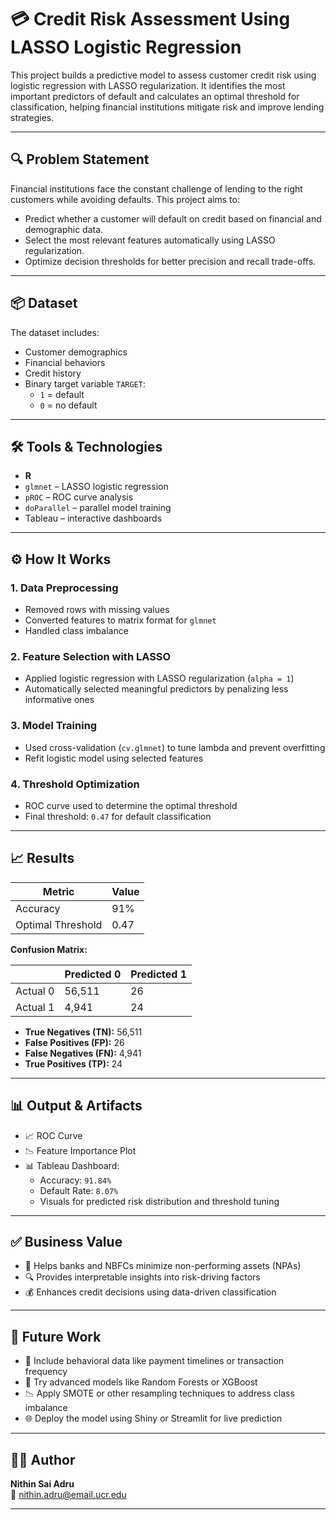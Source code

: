 # 💳 Credit Risk Assessment Using LASSO Logistic Regression

This project builds a predictive model to assess customer credit risk using logistic regression with LASSO regularization. It identifies the most important predictors of default and calculates an optimal threshold for classification, helping financial institutions mitigate risk and improve lending strategies.

---

## 🔍 Problem Statement

Financial institutions face the constant challenge of lending to the right customers while avoiding defaults. This project aims to:

- Predict whether a customer will default on credit based on financial and demographic data.  
- Select the most relevant features automatically using LASSO regularization.  
- Optimize decision thresholds for better precision and recall trade-offs.

---

## 📦 Dataset

The dataset includes:
- Customer demographics
- Financial behaviors
- Credit history
- Binary target variable `TARGET`:  
  - `1` = default  
  - `0` = no default

---

## 🛠️ Tools & Technologies

- **R**
- `glmnet` – LASSO logistic regression  
- `pROC` – ROC curve analysis  
- `doParallel` – parallel model training  
- Tableau – interactive dashboards  

---

## ⚙️ How It Works

### 1. Data Preprocessing
- Removed rows with missing values
- Converted features to matrix format for `glmnet`
- Handled class imbalance

### 2. Feature Selection with LASSO
- Applied logistic regression with LASSO regularization (`alpha = 1`)
- Automatically selected meaningful predictors by penalizing less informative ones

### 3. Model Training
- Used cross-validation (`cv.glmnet`) to tune lambda and prevent overfitting
- Refit logistic model using selected features

### 4. Threshold Optimization
- ROC curve used to determine the optimal threshold  
- Final threshold: `0.47` for default classification

---

## 📈 Results

| Metric           | Value       |
|------------------|-------------|
| Accuracy         | 91%         |
| Optimal Threshold| 0.47        |

**Confusion Matrix:**

|                | Predicted 0 | Predicted 1 |
|----------------|-------------|-------------|
| Actual 0       | 56,511      | 26          |
| Actual 1       | 4,941       | 24          |

- **True Negatives (TN):** 56,511  
- **False Positives (FP):** 26  
- **False Negatives (FN):** 4,941  
- **True Positives (TP):** 24

---

## 📊 Output & Artifacts

- 📈 ROC Curve
- 📉 Feature Importance Plot  
- 📊 Tableau Dashboard:  
  - Accuracy: `91.84%`  
  - Default Rate: `8.07%`  
  - Visuals for predicted risk distribution and threshold tuning

---

## ✅ Business Value

- 🏦 Helps banks and NBFCs minimize non-performing assets (NPAs)
- 🔍 Provides interpretable insights into risk-driving factors
- 💰 Enhances credit decisions using data-driven classification

---

## 🚀 Future Work

- 🔄 Include behavioral data like payment timelines or transaction frequency
- 🤖 Try advanced models like Random Forests or XGBoost
- 📉 Apply SMOTE or other resampling techniques to address class imbalance
- 🌐 Deploy the model using Shiny or Streamlit for live prediction

---

## 👨‍💻 Author

**Nithin Sai Adru**  
📧 nithin.adru@email.ucr.edu  

---
